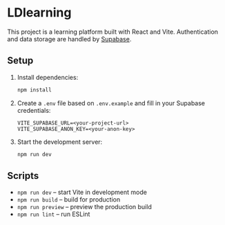 # LDlearning

This project is a learning platform built with React and Vite. Authentication and data storage are handled by [Supabase](https://supabase.com/).

## Setup

1. Install dependencies:
   ```bash
   npm install
   ```
2. Create a `.env` file based on `.env.example` and fill in your Supabase credentials:
   ```
   VITE_SUPABASE_URL=<your-project-url>
   VITE_SUPABASE_ANON_KEY=<your-anon-key>
   ```
3. Start the development server:
   ```bash
   npm run dev
   ```

## Scripts

- `npm run dev` – start Vite in development mode
- `npm run build` – build for production
- `npm run preview` – preview the production build
- `npm run lint` – run ESLint

